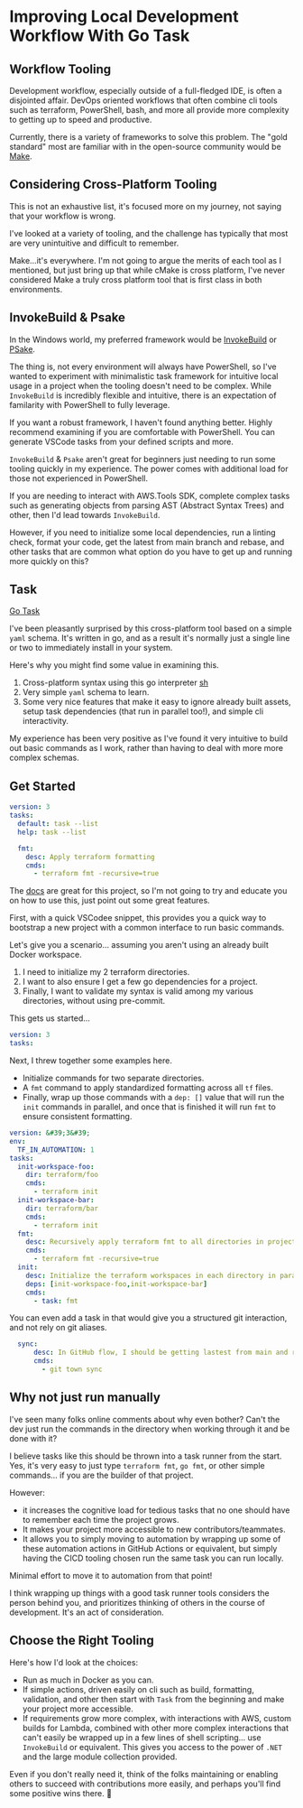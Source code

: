 # Improving Local Development Workflow With Go Task


## Workflow Tooling

Development workflow, especially outside of a full-fledged IDE, is often a disjointed affair.
DevOps oriented workflows that often combine cli tools such as terraform, PowerShell, bash, and more all provide more complexity to getting up to speed and productive.

Currently, there is a variety of frameworks to solve this problem.
The &#34;gold standard&#34; most are familiar with in the open-source community would be [Make](https://www.gnu.org/software/make/manual/make.html).

## Considering Cross-Platform Tooling

This is not an exhaustive list, it&#39;s focused more on my journey, not saying that your workflow is wrong.

I&#39;ve looked at a variety of tooling, and the challenge has typically that most are very unintuitive and difficult to remember.

Make...it&#39;s everywhere. I&#39;m not going to argue the merits of each tool as I mentioned, but just bring up that while cMake is cross platform, I&#39;ve never considered Make a truly cross platform tool that is first class in both environments.

## InvokeBuild &amp; Psake

In the Windows world, my preferred framework would be [InvokeBuild](https://github.com/nightroman/Invoke-Build) or [PSake](https://github.com/psake/psake).

The thing is, not every environment will always have PowerShell, so I&#39;ve wanted to experiment with minimalistic task framework for intuitive local usage in a project when the tooling doesn&#39;t need to be complex.
While `InvokeBuild` is incredibly flexible and intuitive, there is an expectation of familarity with PowerShell to fully leverage.

If you want a robust framework, I haven&#39;t found anything better.
Highly recommend examining if you are comfortable with PowerShell.
You can generate VSCode tasks from your defined scripts and more.

`InvokeBuild` &amp; `Psake` aren&#39;t great for beginners just needing to run some tooling quickly in my experience.
The power comes with additional load for those not experienced in PowerShell.

If you are needing to interact with AWS.Tools SDK, complete complex tasks such as generating objects from parsing AST (Abstract Syntax Trees) and other, then I&#39;d lead towards `InvokeBuild`.

However, if you need to initialize some local dependencies, run a linting check, format your code, get the latest from main branch and rebase, and other tasks that are common what option do you have to get up and running more quickly on this?

## Task

[Go Task](https://taskfile.dev/#/)

I&#39;ve been pleasantly surprised by this cross-platform tool based on a simple `yaml` schema.
It&#39;s written in go, and as a result it&#39;s normally just a single line or two to immediately install in your system.

Here&#39;s why you might find some value in examining this.

1. Cross-platform syntax using this go interpreter [sh](https://github.com/mvdan/sh)
1. Very simple `yaml` schema to learn.
1. Some very nice features that make it easy to ignore already built assets, setup task dependencies (that run in parallel too!), and simple cli interactivity.

My experience has been very positive as I&#39;ve found it very intuitive to build out basic commands as I work, rather than having to deal with more more complex schemas.

## Get Started

```yaml
version: 3
tasks:
  default: task --list
  help: task --list

  fmt:
    desc: Apply terraform formatting
    cmds:
      - terraform fmt -recursive=true
```

The [docs](https://taskfile.dev/#/usage) are great for this project, so I&#39;m not going to try and educate you on how to use this, just point out some great features.

First, with a quick VSCodee snippet, this provides you a quick way to bootstrap a new project with a common interface to run basic commands.

Let&#39;s give you a scenario... assuming you aren&#39;t using an already built Docker workspace.

1. I need to initialize my 2 terraform directories.
1. I want to also ensure I get a few go dependencies for a project.
1. Finally, I want to validate my syntax is valid among my various directories, without using pre-commit.

This gets us started...

```yaml
version: 3
tasks:
```

Next, I threw together some examples here.

- Initialize commands for two separate directories.
- A `fmt` command to apply standardized formatting across all `tf` files.
- Finally, wrap up those commands with a `dep: []` value that will run the `init` commands in parallel, and once that is finished it will run `fmt` to ensure consistent formatting.

```yaml
version: &#39;3&#39;
env:
  TF_IN_AUTOMATION: 1
tasks:
  init-workspace-foo:
    dir: terraform/foo
    cmds:
      - terraform init
  init-workspace-bar:
    dir: terraform/bar
    cmds:
      - terraform init
  fmt:
    desc: Recursively apply terraform fmt to all directories in project.
    cmds:
      - terraform fmt -recursive=true
  init:
    desc: Initialize the terraform workspaces in each directory in parallel.
    deps: [init-workspace-foo,init-workspace-bar]
    cmds:
      - task: fmt
```

You can even add a task in that would give you a structured git interaction, and not rely on git aliases.

```yaml
  sync:
      desc: In GitHub flow, I should be getting lastest from main and rebasing on it so I don&#39;t fall behind
      cmds:
        - git town sync
```

## Why not just run manually

I&#39;ve seen many folks online comments about why even bother?
Can&#39;t the dev just run the commands in the directory when working through it and be done with it?

I believe tasks like this should be thrown into a task runner from the start.
Yes, it&#39;s very easy to just type `terraform fmt`, `go fmt`, or other simple commands... if you are the builder of that project.

However:

- it increases the cognitive load for tedious tasks that no one should have to remember each time the project grows.
- It makes your project more accessible to new contributors/teammates.
- It allows you to simply moving to automation by wrapping up some of these automation actions in GitHub Actions or equivalent, but simply having the CICD tooling chosen run the same task you can run locally.

Minimal effort to move it to automation from that point!

I think wrapping up things with a good task runner tools considers the person behind you, and prioritizes thinking of others in the course of development.
It&#39;s an act of consideration.

## Choose the Right Tooling

Here&#39;s how I&#39;d look at the choices:

- Run as much in Docker as you can.
- If simple actions, driven easily on cli such as build, formatting, validation, and other then start with `Task` from the beginning and make your project more accessible.
- If requirements grow more complex, with interactions with AWS, custom builds for Lambda, combined with other more complex interactions that can&#39;t easily be wrapped up in a few lines of shell scripting... use `InvokeBuild` or equivalent. This gives you access to the power of `.NET` and the large module collection provided.

Even if you don&#39;t really need it, think of the folks maintaining or enabling others to succeed with contributions more easily, and perhaps you&#39;ll find some positive wins there. 🎉

